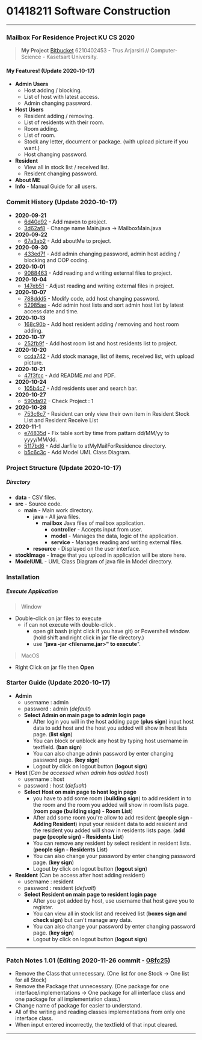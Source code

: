 # 01418211 Software Construction 
---
### Mailbox For Residence Project KU CS 2020 
> **My Project** [Bitbucket](https://bitbucket.org/6210402453/6210402453/src/master/) 
> 6210402453 - Trus Arjarsiri // Computer-Science - Kasetsart University.
#### My Features! (Update 2020‑10-17)
  - **Admin Users**
    - Host adding / blocking.
    - List of host with latest access.
    - Admin changing password.
  - **Host Users**
    - Resident adding / removing.
    - List of residents with their room.
    - Room adding.
    - List of room.
    - Stock any letter, document or package. (with upload picture if you want.)
    - Host changing password.
  - **Resident**
    - View all in stock list / received list.
    - Resident changing password. 
  - **About ME**
  - **Info** - Manual Guide for all users.

### Commit History (Update 2020‑10-17)
  - **2020‑09‑21**
    - [6d40d92](https://bitbucket.org/6210402453/6210402453/commits/6d40d92db9719185472c8194e93cc8d8bcf3c1a7) - Add maven to project.
    - [3d62af8](https://bitbucket.org/6210402453/6210402453/commits/6d40d92db9719185472c8194e93cc8d8bcf3c1a7) - Change name Main.java -> MailboxMain.java
  - **2020‑09‑22**
    - [67a3ab2](https://bitbucket.org/6210402453/6210402453/commits/67a3ab2ee0d29b9b0cba2bb32ed65e8e1d6d18cf) - Add aboutMe to project.
  - **2020‑09‑30**
    - [433ed7f](https://bitbucket.org/6210402453/6210402453/commits/433ed7fc4921c00f6464883ccab003f01bb183fa) - Add admin changing password, admin host adding / blocking and OOP coding.
  - **2020‑10‑01**
    - [9088463](https://bitbucket.org/6210402453/6210402453/commits/90884637213dd7a9501fffd7824e4d3322203191) - Add reading and writing external files to project.
  - **2020‑10‑04**
    - [147eb51](https://bitbucket.org/6210402453/6210402453/commits/147eb51748efe17352f4d2986e04548704a2b473) - Adjust reading and writing external files in project.
  - **2020‑10‑07**
    - [788ddd5](https://bitbucket.org/6210402453/6210402453/commits/788ddd597689c8595cd7629f1362da6dd9d4245d) - Modify code, add host changing password.
    - [52985ae](https://bitbucket.org/6210402453/6210402453/commits/52985ae122c6bce4bd8d67469f0c5eec99ca9dbf) - Add admin host lists and sort admin host list by latest access date and time.
  - **2020‑10‑13**
    - [168c90b](https://bitbucket.org/6210402453/6210402453/commits/168c90beaed24419032e540c81f519cfdab7f95a) - Add host resident adding / removing and host room adding.
  - **2020‑10‑17**
    - [252fb9f](https://bitbucket.org/6210402453/6210402453/commits/252fb9f21da43a01b0d8ab374237c30064355c70) - Add host room list and host residents list to project.
  - **2020-10-20**
    - [ccda742](https://bitbucket.org/6210402453/6210402453/commits/ccda742d6cea0cd75a8a3e2faa1461328563cca3) - Add stock manage, list of items, received list, with upload picture.
  - **2020-10-21**
    - [47f3fcc](https://bitbucket.org/6210402453/6210402453/commits/47f3fcccb3e4c0c8b1be244573789b222aa7d6ca) - Add README.md and PDF.
  - **2020-10-24**
    - [105b4c7](https://bitbucket.org/6210402453/6210402453/commits/105b4c798b943af8e2386547cdfbae614ba01e36) - Add residents user and search bar.
  - **2020-10-27**
    - [590da92](https://bitbucket.org/6210402453/6210402453/commits/590da9251de853781b127e35e564c961946f65dc) - Check Project : 1
  - **2020-10-28**
    - [753c6c7](https://bitbucket.org/6210402453/6210402453/commits/753c6c74a98ebfeec5cacfaac1d4530bbec290aa) - Resident can only view their own item in Resident Stock List and Resident Receive List
  - **2020-11-1**
    - [e74835d](https://bitbucket.org/6210402453/6210402453/commits/e74835d232223c4bc694d11790d990242202a283) - Fix table sort by time from pattarn dd/MM/yy to yyyy/MM/dd.
    - [5117bd6](https://bitbucket.org/6210402453/6210402453/commits/5117bd69876c5e005142bc401c4048772869cc3e) - Add Jarfile to atMyMailForResidence directory.
    - [b5c6c3c](https://bitbucket.org/6210402453/6210402453/commits/b5c6c3c41ffc13d7cab2761caf018a448109a3b1) - Add Model UML Class Diagram.

### Project Structure (Update 2020‑10-17)
##### Directory
  - **data** - CSV files.
  - **src** - Source code.
    - **main** - Main work directory. 
        - **java** - All java files.
            - **mailbox** Java files of mailbox application.
                - **controller** - Accepts input from user. 
                - **model** - Manages the data, logic of the application.
                - **service** - Manages reading and writing external files.
        - **resource** - Displayed on the user interface.
  - **stockImage** - Image that you upload in application will be store here.
  - **ModelUML** - UML Class Diagram of java file in Model directory.
    
### Installation
##### Execute Application
> Window


  - Double-click on jar files to execute
    - if can not execute with double-click .
        - open git bash (right click if you have git) or 
          Powershell window. (hold shift and right click in jar file directory.)
        - use "**java -jar <filename.jar>" to execute**".
        
        
> MacOS


  - Right Click on jar file then **Open**

### Starter Guide (Update 2020‑10-17)
  - **Admin**
    - username : admin
    - password : admin (*default*)
    - **Select Admin on main page to admin login page**
      - After login you will in the host adding page (**plus sign**) input host data to add host and    the host you added will show in host lists page. (**list sign**)
      - You can block or unblock any host by typing host username in textfield. (**ban sign**)
      - You can also change admin password by enter changing password page. (**key sign**)
      - Logout by click on logout button (**logout sign**)
  - **Host** (*Can be accessed when admin has added host*)
    - username : host
    - password : host (*defualt*)
    - **Select Host on main page to host login page**
      - you have to add some room (**building sign**) to add resident in to the room and the room you added will show in room lists page. (**room page (building sign) - Room List**)
      - After add some room you're allow to add resident (**people sign - Adding Resident**) input your resident data to add resident and the resident you added will show in residents lists page. (**add page (people sign) - Residents List**)
      - You can remove any resident by select resident in resident lists. (**people sign - Residents List**)
      - You can also change your password by enter changing password page. (**key sign**)
      - Logout by click on logout button (**logout sign**)
  - **Resident** (Can be access after host adding resident)
    - username : resident
    - password : resident (*defualt*)
    - **Select Resident on main page to resident login page**
      - After you got added by host, use username that host gave you to register.
      - You can view all in stock list and received list (**boxes sign and check sign**) but can't manage any data.
      - You can also change your password by enter changing password page. (**key sign**)
      - Logout by click on logout button (**logout sign**)
---
### Patch Notes 1.01 (Editing 2020-11-26 commit - [08fc25](https://bitbucket.org/6210402453/6210402453/commits/08fc2553fbeb5ef2ccae419d415383a8addcfe03))
   - Remove the Class that unnecessary. (One list for one Stock -> One list for all Stock)
   - Remove the Package that unnecessary. (One package for one interface/implementations -> One package for all interface class and one package for all implementation class.)
   - Change name of package for easier to understand.
   - All of the writing and reading classes implementations from only one interface class.
   - When input entered incorrectly, the textfield of that input cleared.
---
